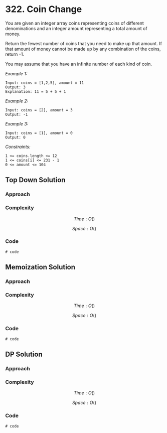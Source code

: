 # 322. Coin Change
You are given an integer array coins representing coins of different denominations and an integer amount representing a total amount of money.

Return the fewest number of coins that you need to make up that amount. If that amount of money cannot be made up by any combination of the coins, return -1.

You may assume that you have an infinite number of each kind of coin.

*Example 1:*

```
Input: coins = [1,2,5], amount = 11
Output: 3
Explanation: 11 = 5 + 5 + 1
```

*Example 2:*

```
Input: coins = [2], amount = 3
Output: -1
```

*Example 3:*

```
Input: coins = [1], amount = 0
Output: 0
```

*Constraints:*

```
1 <= coins.length <= 12
1 <= coins[i] <= 231 - 1
0 <= amount <= 104
```

## Top Down Solution

### Approach
<!-- Describe your approach to solving the problem. -->

### Complexity
$$Time: O()$$

$$Space: O()$$

### Code
```
# code
```

## Memoization Solution

### Approach
<!-- Describe your approach to solving the problem. -->

### Complexity
$$Time: O()$$

$$Space: O()$$

### Code
```
# code
```

## DP Solution

### Approach
<!-- Describe your approach to solving the problem. -->

### Complexity
$$Time: O()$$

$$Space: O()$$

### Code
```
# code
```
